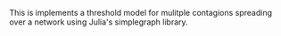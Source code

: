 
This is implements a threshold model for mulitple contagions spreading over a network using Julia's simplegraph library.
